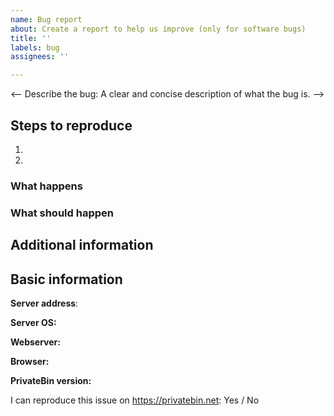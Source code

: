 ```yaml
---
name: Bug report
about: Create a report to help us improve (only for software bugs)
title: ''
labels: bug
assignees: ''

---
```


<!-- Please make sure to **only** use this template when it is about bugs in the PrivateBin PHP project.
Otherwise, for help and support issues e.g. for deployment issues, please go back and chose the appropiate category. -->

<-- Describe the bug: A clear and concise description of what the bug is. -->

## Steps to reproduce
<!-- Tell us how to reproduce the problem. -->
1.
2.

### What happens


### What should happen


## Additional information
<!--
Here you can add screenshots. If the issue is e.g. a client-side issue (= an issue, which happens in your browser) press F12 and copy and paste the console output or add a screenshot.
If you have access to the server log files, also copy them here.
-->

## Basic information

<!-- If you use a public server enter the address of it here. -->
**Server address**:

<!-- The Operation System of your server -->
**Server OS:**

<!-- The webserver running on your server, preferably including the version -->
**Webserver:**

<!-- The version of your browser (when it is a client-side issue) -->
**Browser:**

<!-- The version of PrivateBin, if you use an unstable version paste the commit hash or the GitHub link to the commit here (you can get it by running `git rev-parse HEAD`) -->
**PrivateBin version:**

I can reproduce this issue on <https://privatebin.net>: Yes / No
